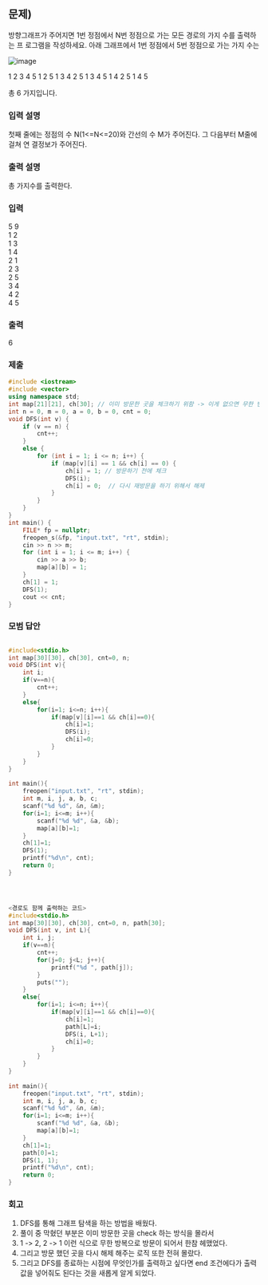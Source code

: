 ## 문제)
방향그래프가 주어지면 1번 정점에서 N번 정점으로 가는 모든 경로의 가지 수를 출력하는 프
로그램을 작성하세요. 아래 그래프에서 1번 정점에서 5번 정점으로 가는 가지 수는 

![image](https://user-images.githubusercontent.com/75019048/173083531-e8c60a73-429c-41d7-8787-581fa8e15c6a.png)

1 2 3 4 5
1 2 5
1 3 4 2 5
1 3 4 5
1 4 2 5
1 4 5

총 6 가지입니다. 

### 입력 설명
첫째 줄에는 정점의 수 N(1<=N<=20)와 간선의 수 M가 주어진다. 그 다음부터 M줄에 걸쳐 연
결정보가 주어진다.

### 출력 설명
총 가지수를 출력한다.

### 입력
5 9\
1 2\
1 3\
1 4\
2 1\
2 3\
2 5\
3 4\
4 2\
4 5 

### 출력
6

### 제출
``` Cpp
#include <iostream>
#include <vector>
using namespace std;
int map[21][21], ch[30]; // 이미 방문한 곳을 체크하기 위함 -> 이게 없으면 무한 반복됨
int n = 0, m = 0, a = 0, b = 0, cnt = 0;
void DFS(int v) {
	if (v == n) {
		cnt++;
	}
	else {
		for (int i = 1; i <= n; i++) {
			if (map[v][i] == 1 && ch[i] == 0) {
				ch[i] = 1; // 방문하기 전에 체크
				DFS(i);
				ch[i] = 0;  // 다시 재방문을 하기 위해서 해제
			}
		}
	}
}
int main() {
	FILE* fp = nullptr;
	freopen_s(&fp, "input.txt", "rt", stdin);
	cin >> n >> m;
	for (int i = 1; i <= m; i++) {
		cin >> a >> b;
		map[a][b] = 1;
	}
	ch[1] = 1;
	DFS(1);
	cout << cnt;
}
```

### 모범 답안
``` Cpp

#include<stdio.h>	
int map[30][30], ch[30], cnt=0, n;
void DFS(int v){
	int i;
	if(v==n){
		cnt++;
	}
	else{
		for(i=1; i<=n; i++){
			if(map[v][i]==1 && ch[i]==0){
				ch[i]=1;
				DFS(i);
				ch[i]=0;
			}
		}
	}
}
				
int main(){
	freopen("input.txt", "rt", stdin);
	int m, i, j, a, b, c;
	scanf("%d %d", &n, &m);
	for(i=1; i<=m; i++){
		scanf("%d %d", &a, &b);
		map[a][b]=1;
	}
	ch[1]=1;
	DFS(1);
	printf("%d\n", cnt);
	return 0;
}




<경로도 함께 출력하는 코드>
#include<stdio.h>	
int map[30][30], ch[30], cnt=0, n, path[30];
void DFS(int v, int L){
	int i, j;
	if(v==n){
		cnt++;
		for(j=0; j<L; j++){
			printf("%d ", path[j]);
		}
		puts("");
	}
	else{
		for(i=1; i<=n; i++){
			if(map[v][i]==1 && ch[i]==0){
				ch[i]=1;
				path[L]=i;
				DFS(i, L+1);
				ch[i]=0;
			}
		}
	}
}
				
int main(){
	freopen("input.txt", "rt", stdin);
	int m, i, j, a, b, c;
	scanf("%d %d", &n, &m);
	for(i=1; i<=m; i++){
		scanf("%d %d", &a, &b);
		map[a][b]=1;
	}
	ch[1]=1;
	path[0]=1;
	DFS(1, 1);
	printf("%d\n", cnt);
	return 0;
}

```

### 회고
1. DFS를 통해 그래프 탐색을 하는 방법을 배웠다.
2. 풀이 중 막혔던 부분은 이미 방문한 곳을 check 하는 방식을 몰라서 
3. 1 -> 2, 2 -> 1 이런 식으로 무한 방복으로 방문이 되어서 한참 헤맸었다.
4. 그리고 방문 했던 곳을 다시 해제 해주는 로직 또한 전혀 몰랐다.
5. 그리고 DFS를 종료하는 시점에 무엇인가를 출력하고 싶다면 end 조건에다가 출력 값을 넣어줘도 된다는 것을 새롭게 알게 되었다.